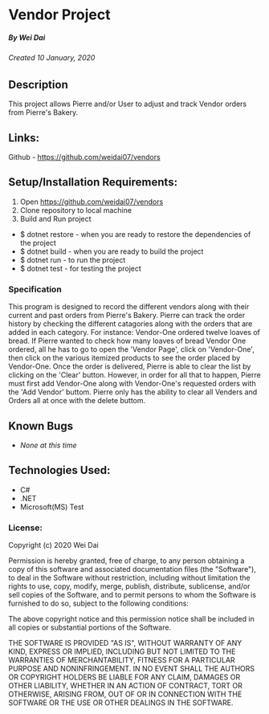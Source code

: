 # Vendor Project
##### By Wei Dai
###### Created 10 January, 2020

## Description

This project allows Pierre and/or User to adjust and track Vendor orders from Pierre's Bakery.

## Links:

Github - https://github.com/weidai07/vendors

## Setup/Installation Requirements:

1. Open https://github.com/weidai07/vendors
2. Clone repository to local machine 
3. Build and Run project

  - $ dotnet restore - when you are ready to restore the dependencies of the project
  - $ dotnet build - when you are ready to build the project
  - $ dotnet run - to run the project 
  - $ dotnet test - for testing the project

### Specification

This program is designed to record the different vendors along with their current and past orders from Pierre's Bakery. Pierre can track the order history by checking the different catagories along with the orders that are added in each category. For instance: Vendor-One ordered twelve loaves of bread. If Pierre wanted to check how many loaves of bread Vendor One ordered, all he has to go to open the 'Vendor Page', click on 'Vendor-One', then click on the various itemized products to see the order placed by Vendor-One. Once the order is delivered, Pierre is able to clear the list by clicking on the 'Clear' button. However, in order for all that to happen, Pierre must first add Vendor-One along with Vendor-One's requested orders with the 'Add Vendor' buttom. Pierre only has the ability to clear all Venders and Orders all at once with the delete buttom. 

## Known Bugs

* _None at this time_

## Technologies Used:

* C#
* .NET
* Microsoft(MS) Test

### License:

Copyright (c) 2020 Wei Dai

Permission is hereby granted, free of charge, to any person obtaining a copy of this software and associated documentation files (the "Software"), to deal in the Software without restriction, including without limitation the rights to use, copy, modify, merge, publish, distribute, sublicense, and/or sell copies of the Software, and to permit persons to whom the Software is furnished to do so, subject to the following conditions:

The above copyright notice and this permission notice shall be included in all copies or substantial portions of the Software.

THE SOFTWARE IS PROVIDED "AS IS", WITHOUT WARRANTY OF ANY KIND, EXPRESS OR IMPLIED, INCLUDING BUT NOT LIMITED TO THE WARRANTIES OF MERCHANTABILITY, FITNESS FOR A PARTICULAR PURPOSE AND NONINFRINGEMENT. IN NO EVENT SHALL THE AUTHORS OR COPYRIGHT HOLDERS BE LIABLE FOR ANY CLAIM, DAMAGES OR OTHER LIABILITY, WHETHER IN AN ACTION OF CONTRACT, TORT OR OTHERWISE, ARISING FROM, OUT OF OR IN CONNECTION WITH THE SOFTWARE OR THE USE OR OTHER DEALINGS IN THE SOFTWARE.